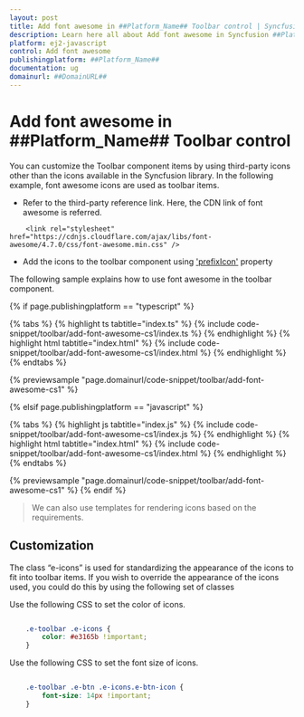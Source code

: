 ```yaml
---
layout: post
title: Add font awesome in ##Platform_Name## Toolbar control | Syncfusion
description: Learn here all about Add font awesome in Syncfusion ##Platform_Name## Toolbar control of Syncfusion Essential JS 2 and more.
platform: ej2-javascript
control: Add font awesome 
publishingplatform: ##Platform_Name##
documentation: ug
domainurl: ##DomainURL##
---
```


# Add font awesome in ##Platform_Name## Toolbar control

You can customize the Toolbar component items by using third-party icons other than the icons available in the Syncfusion library. In the following example, font awesome icons are used as toolbar items.

* Refer to the third-party reference link. Here, the CDN link of font awesome is referred.

```
    <link rel="stylesheet" href="https://cdnjs.cloudflare.com/ajax/libs/font-awesome/4.7.0/css/font-awesome.min.css" />
```

* Add the icons to the toolbar component using ['prefixIcon'](../../api/toolbar/itemDirective/#prefixicon) property

The following sample explains how to use font awesome in the toolbar component.

{% if page.publishingplatform == "typescript" %}

 {% tabs %}
{% highlight ts tabtitle="index.ts" %}
{% include code-snippet/toolbar/add-font-awesome-cs1/index.ts %}
{% endhighlight %}
{% highlight html tabtitle="index.html" %}
{% include code-snippet/toolbar/add-font-awesome-cs1/index.html %}
{% endhighlight %}
{% endtabs %}
        
{% previewsample "page.domainurl/code-snippet/toolbar/add-font-awesome-cs1" %}

{% elsif page.publishingplatform == "javascript" %}

{% tabs %}
{% highlight js tabtitle="index.js" %}
{% include code-snippet/toolbar/add-font-awesome-cs1/index.js %}
{% endhighlight %}
{% highlight html tabtitle="index.html" %}
{% include code-snippet/toolbar/add-font-awesome-cs1/index.html %}
{% endhighlight %}
{% endtabs %}

{% previewsample "page.domainurl/code-snippet/toolbar/add-font-awesome-cs1" %}
{% endif %}

> We can also use templates for rendering icons based on the requirements.

## Customization

The class “e-icons” is used for standardizing the appearance of the icons to fit into toolbar items. If you wish to override the appearance of the icons used, you could do this by using the following set of classes

Use the following CSS to set the color of icons.

```css

    .e-toolbar .e-icons {
        color: #e3165b !important;
    }

```

Use the following CSS to set the font size of icons.

```css

    .e-toolbar .e-btn .e-icons.e-btn-icon {
        font-size: 14px !important;
    }

```
